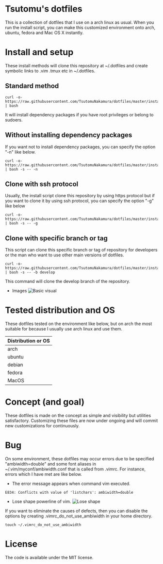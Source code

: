 # Tsutomu's dotfiles
This is a collection of dotfiles that I use on a arch linux as usual.
When you run the install script, you can make this customized environment onto arch, ubuntu, fedora and Mac OS X instantly.

# Install and setup
These install methods will clone this repository at ~/.dotfiles and create symbolic links to .vim .tmux etc in ~/.dotfiles.

## Standard method
```
curl -o- https://raw.githubusercontent.com/TsutomuNakamura/dotfiles/master/install.sh | bash
```
It will install dependency packages if you have root privileges or belong to sudoers.

## Without installing dependency packages
If you want not to install dependency packages, you can specify the option "-n" like below.
```
curl -o- https://raw.githubusercontent.com/TsutomuNakamura/dotfiles/master/install.sh | bash -s -- -n
```
## Clone with ssh protocol
Usually, the install script clone this repository by using https protocol but if you want to clone it by using ssh protocol, you can specify the option "-g" like below

```
curl -o- https://raw.githubusercontent.com/TsutomuNakamura/dotfiles/master/install.sh | bash -s -- -g
```

## Clone with specific branch or tag
This script can clone this specific branch or tag of repository for developers or the man who want to use other main versions of dotfiles.
```
curl -o- https://raw.githubusercontent.com/TsutomuNakamura/dotfiles/master/install.sh | bash -s -- -b develop
```
This command will clone the develop branch of the repository.


+ Images
![Basic visual](https://github.com/TsutomuNakamura/dotfiles/wiki/img/dotfiles_policy00.png)


# Tested distribution and OS
These dotfiles tested on the environment like below, but on arch the most suitable for because I usually use arch linux and use them.

| Distribution or OS |
| ------------------ |
| arch               |
| ubuntu             |
| debian             |
| fedora             |
| MacOS              |

# Concept (and goal)
These dotfiles is made on the concept as simple and visibility but utilities satisfactory.
Customizing these files are now under ongoing and will commit new customizations for continuously.

# Bug
On some environment, these dotfiles may occur errors due to be specified "ambiwidth=double" and some font aliases in ~/.vim/myconf/ambiwidth.conf that is called from .vimrc.
For instance, errors which I have met are like below.

+ The error message appears when command vim executed.
```
E834: Conflicts with value of 'listchars': ambiwidth=double
```
+ Lose shape powerline of vim.
![Lose shape](https://github.com/TsutomuNakamura/dotfiles/wiki/img/lose_shape_powerline00.png)

If you want to eliminate the causes of defects, then you can disable the options by creating .vimrc_do_not_use_ambiwidth in your home directory.

```
touch ~/.vimrc_do_not_use_ambiwidth
```

# License
The code is available under the MIT license.

